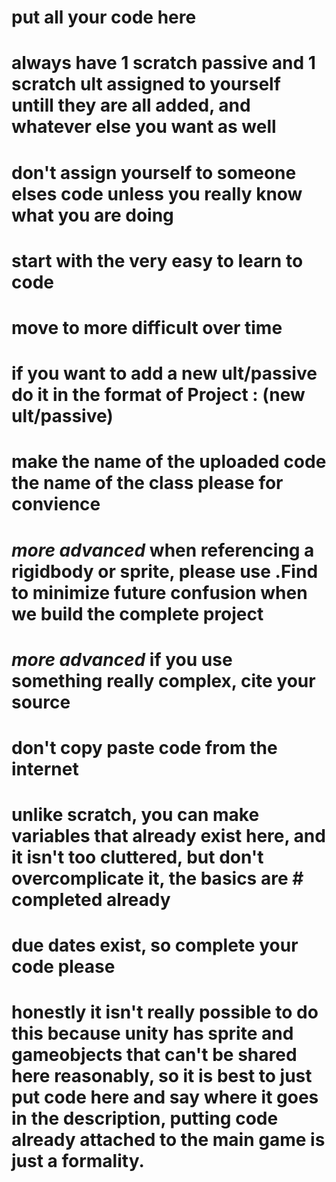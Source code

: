 # put all your code here
# always have 1 scratch passive and 1 scratch ult assigned to yourself untill they are all added, and whatever else you want as well
# don't assign yourself to someone elses code unless you really know what you are doing
# start with the very easy to learn to code 
# move to more difficult over time
# if you want to add a new ult/passive do it in the format of Project : (new ult/passive)
# make the name of the uploaded code the name of the class please for convience
# *more advanced* when referencing a rigidbody or sprite, please use .Find to minimize future confusion when we build the complete project
# *more advanced* if you use something really complex, cite your source
# don't copy paste code from the internet
# unlike scratch, you can make variables that already exist here, and it isn't too cluttered, but don't overcomplicate it, the basics are #         completed already
# due dates exist, so complete your code please
# honestly it isn't really possible to do this because unity has sprite and gameobjects that can't be shared here reasonably, so it is best to just put code here and say where it goes in the description, putting code already attached to the main game is just a formality.
